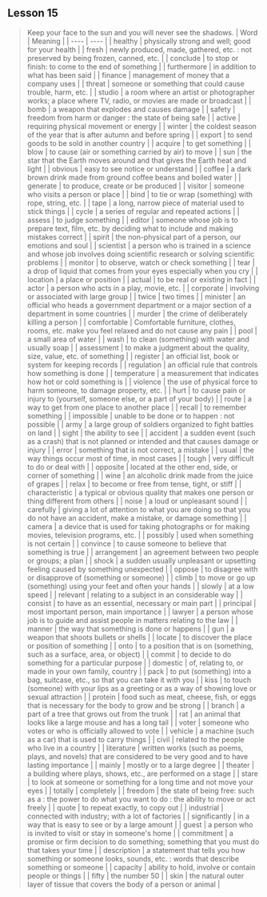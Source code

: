 ## Lesson 15
> Keep your face to the sun and you will never see the shadows.
| Word | Meaning |
| ---- | ---- |
| healthy | physically strong and well; good for your health |
| fresh | newly produced, made, gathered, etc. : not preserved by being frozen, canned, etc. |
| conclude | to stop or finish: to come to the end of something |
| furthermore | in addition to what has been said |
| finance | management of money that a company uses |
| threat | someone or something that could cause trouble, harm, etc. |
| studio | a room where an artist or photographer works; a place where TV, radio, or movies are made or broadcast |
| bomb | a weapon that explodes and causes damage |
| safety | freedom from harm or danger : the state of being safe |
| active | requiring physical movement or energy |
| winter | the coldest season of the year that is after autumn and before spring |
| export | to send goods to be sold in another country |
| acquire | to get something |
| blow | to cause (air or something carried by air) to move |
| sun | the star that the Earth moves around and that gives the Earth heat and light |
| obvious | easy to see notice or understand |
| coffee | a dark brown drink made from ground coffee beans and boiled water |
| generate | to produce, create or be produced |
| visitor | someone who visits a person or place |
| bind | to tie or wrap (something) with rope, string, etc. |
| tape | a long, narrow piece of material used to stick things |
| cycle | a series of regular and repeated actions |
| assess | to judge something |
| editor | someone whose job is to prepare text, film, etc. by deciding what to include and making mistakes correct |
| spirit | the non-physical part of a person, our emotions and soul |
| scientist | a person who is trained in a science and whose job involves doing scientific research or solving scientific problems |
| monitor | to observe, watch or check something |
| tear | a drop of liquid that comes from your eyes especially when you cry |
| location | a place or position |
| actual | to be real or existing in fact |
| actor | a person who acts in a play, movie, etc. |
| corporate | involving or associated with large group |
| twice | two times |
| minister | an official who heads a government department or a major section of a department in some countries |
| murder | the crime of deliberately killing a person |
| comfortable | Comfortable furniture, clothes, rooms, etc. make you feel relaxed and do not cause any pain |
| pool | a small area of water |
| wash | to clean (something) with water and usually soap |
| assessment | to make a judgment about the quality, size, value, etc. of something |
| register | an official list, book or system for keeping records |
| regulation | an official rule that controls how something is done |
| temperature | a measurement that indicates how hot or cold something is |
| violence | the use of physical force to harm someone, to damage property, etc. |
| hurt | to cause pain or injury to (yourself, someone else, or a part of your body) |
| route | a way to get from one place to another place |
| recall | to remember something |
| impossible | unable to be done or to happen : not possible |
| army | a large group of soldiers organized to fight battles on land |
| sight | the ability to see |
| accident | a sudden event (such as a crash) that is not planned or intended and that causes damage or injury |
| error | something that is not correct, a mistake |
| usual | the way things occur most of time, in most cases |
| tough | very difficult to do or deal with |
| opposite | located at the other end, side, or corner of something |
| wine | an alcoholic drink made from the juice of grapes |
| relax | to become or free from tense, tight, or stiff |
| characteristic | a typical or obvious quality that makes one person or thing different from others |
| noise | a loud or unpleasant sound |
| carefully | giving a lot of attention to what you are doing so that you do not have an accident, make a mistake, or damage something |
| camera | a device that is used for taking photographs or for making movies, television programs, etc. |
| possibly | used when something is not certain |
| convince | to cause someone to believe that something is true |
| arrangement | an agreement between two people or groups; a plan |
| shock | a sudden usually unpleasant or upsetting feeling caused by something unexpected |
| oppose | to disagree with or disapprove of (something or someone) |
| climb | to move or go up (something) using your feet and often your hands |
| slowly | at a low speed |
| relevant | relating to a subject in an considerable way |
| consist | to have as an essential, necessary or main part |
| principal | most important person, main importance |
| lawyer | a person whose job is to guide and assist people in matters relating to the law |
| manner | the way that something is done or happens |
| gun | a weapon that shoots bullets or shells |
| locate | to discover the place or position of something |
| onto | to a position that is on (something, such as a surface, area, or object) |
| commit | to decide to do something for a particular purpose |
| domestic | of, relating to, or made in your own family, country |
| pack | to put (something) into a bag, suitcase, etc., so that you can take it with you |
| kiss | to touch (someone) with your lips as a greeting or as a way of showing love or sexual attraction |
| protein | food such as meat, cheese, fish, or eggs that is necessary for the body to grow and be strong |
| branch | a part of a tree that grows out from the trunk |
| rat | an animal that looks like a large mouse and has a long tail |
| voter | someone who votes or who is officially allowed to vote |
| vehicle | a machine (such as a car) that is used to carry things |
| civil | related to the people who live in a country |
| literature | written works (such as poems, plays, and novels) that are considered to be very good and to have lasting importance |
| mainly | mostly or to a large degree |
| theater | a building where plays, shows, etc., are performed on a stage |
| stare | to look at someone or something for a long time and not move your eyes |
| totally | completely |
| freedom | the state of being free: such as a : the power to do what you want to do : the ability to move or act freely |
| quote | to repeat exactly, to copy out |
| industrial | connected with industry; with a lot of factories |
| significantly | in a way that is easy to see or by a large amount |
| guest | a person who is invited to visit or stay in someone's home |
| commitment | a promise or firm decision to do something; something that you must do that takes your time |
| description | a statement that tells you how something or someone looks, sounds, etc. : words that describe something or someone |
| capacity | ability to hold, involve or contain people or things |
| fifty | the number 50 |
| skin | the natural outer layer of tissue that covers the body of a person or animal |
